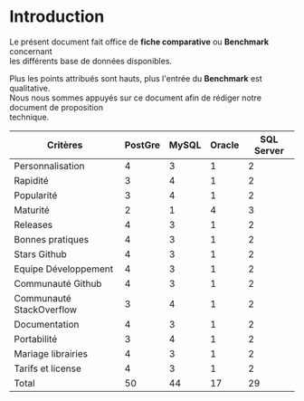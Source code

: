 # Introduction

Le présent document fait office de **fiche comparative** ou **Benchmark** concernant<br>
les différents base de données disponibles.<br>

Plus les points attribués sont hauts, plus l'entrée du **Benchmark** est qualitative.<br>
Nous nous sommes appuyés sur ce document afin de rédiger notre document de proposition<br>
technique.<br>

| Critères                 | PostGre | MySQL | Oracle    | SQL Server |
| ------------------------ | ------- | ------- | ------- | ----------- |
| Personnalisation         | 4       | 3       | 1       | 2           |
| Rapidité                 | 3       | 4       | 1       | 2           |
| Popularité               | 3       | 4       | 1       | 2           |
| Maturité                 | 2       | 1       | 4       | 3           |
| Releases                 | 4       | 3       | 1       | 2           |
| Bonnes pratiques         | 4       | 3       | 1       | 2           |
| Stars Github             | 4       | 3       | 1       | 2           |
| Equipe Développement     | 4       | 3       | 1       | 2           |
| Communauté Github        | 4       | 3       | 1       | 2           |
| Communauté StackOverflow | 3       | 4       | 1       | 2           |
| Documentation            | 4       | 3       | 1       | 2           |
| Portabilité              | 3       | 4       | 1       | 2           |
| Mariage librairies       | 4       | 3       | 1       | 2           |
| Tarifs et license        | 4       | 3       | 1       | 2           |
| Total                    | 50      | 44      | 17      | 29          |